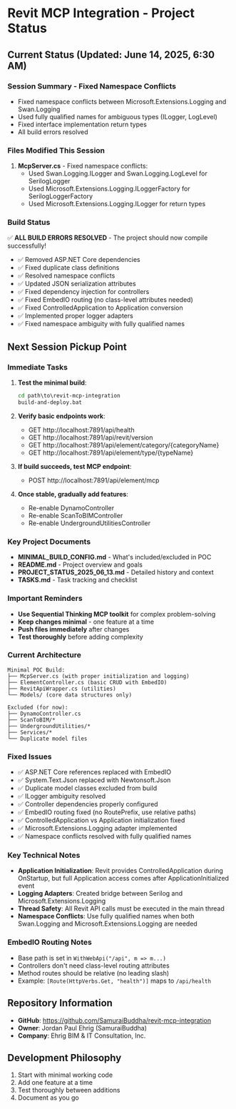 # Revit MCP Integration - Project Status

## Current Status (Updated: June 14, 2025, 6:30 AM)

### Session Summary - Fixed Namespace Conflicts
- Fixed namespace conflicts between Microsoft.Extensions.Logging and Swan.Logging
- Used fully qualified names for ambiguous types (ILogger, LogLevel)
- Fixed interface implementation return types
- All build errors resolved

### Files Modified This Session
1. **McpServer.cs** - Fixed namespace conflicts:
   - Used Swan.Logging.ILogger and Swan.Logging.LogLevel for SerilogLogger
   - Used Microsoft.Extensions.Logging.ILoggerFactory for SerilogLoggerFactory
   - Used Microsoft.Extensions.Logging.ILogger for return types

### Build Status
✅ **ALL BUILD ERRORS RESOLVED** - The project should now compile successfully!
- ✅ Removed ASP.NET Core dependencies
- ✅ Fixed duplicate class definitions
- ✅ Resolved namespace conflicts
- ✅ Updated JSON serialization attributes
- ✅ Fixed dependency injection for controllers
- ✅ Fixed EmbedIO routing (no class-level attributes needed)
- ✅ Fixed ControlledApplication to Application conversion
- ✅ Implemented proper logger adapters
- ✅ Fixed namespace ambiguity with fully qualified names

## Next Session Pickup Point

### Immediate Tasks
1. **Test the minimal build**:
   ```cmd
   cd path\to\revit-mcp-integration
   build-and-deploy.bat
   ```

2. **Verify basic endpoints work**:
   - GET http://localhost:7891/api/health
   - GET http://localhost:7891/api/revit/version
   - GET http://localhost:7891/api/element/category/{categoryName}
   - GET http://localhost:7891/api/element/type/{typeName}

3. **If build succeeds, test MCP endpoint**:
   - POST http://localhost:7891/api/element/mcp

4. **Once stable, gradually add features**:
   - Re-enable DynamoController
   - Re-enable ScanToBIMController
   - Re-enable UndergroundUtilitiesController

### Key Project Documents
- **MINIMAL_BUILD_CONFIG.md** - What's included/excluded in POC
- **README.md** - Project overview and goals
- **PROJECT_STATUS_2025_06_13.md** - Detailed history and context
- **TASKS.md** - Task tracking and checklist

### Important Reminders
- **Use Sequential Thinking MCP toolkit** for complex problem-solving
- **Keep changes minimal** - one feature at a time
- **Push files immediately** after changes
- **Test thoroughly** before adding complexity

### Current Architecture
```
Minimal POC Build:
├── McpServer.cs (with proper initialization and logging)
├── ElementController.cs (basic CRUD with EmbedIO)
├── RevitApiWrapper.cs (utilities)
└── Models/ (core data structures only)

Excluded (for now):
├── DynamoController.cs
├── ScanToBIM/*
├── UndergroundUtilities/*
├── Services/*
└── Duplicate model files
```

### Fixed Issues
- ✅ ASP.NET Core references replaced with EmbedIO
- ✅ System.Text.Json replaced with Newtonsoft.Json
- ✅ Duplicate model classes excluded from build
- ✅ ILogger ambiguity resolved
- ✅ Controller dependencies properly configured
- ✅ EmbedIO routing fixed (no RoutePrefix, use relative paths)
- ✅ ControlledApplication vs Application initialization fixed
- ✅ Microsoft.Extensions.Logging adapter implemented
- ✅ Namespace conflicts resolved with fully qualified names

### Key Technical Notes
- **Application Initialization**: Revit provides ControlledApplication during OnStartup, but full Application access comes after ApplicationInitialized event
- **Logging Adapters**: Created bridge between Serilog and Microsoft.Extensions.Logging
- **Thread Safety**: All Revit API calls must be executed in the main thread
- **Namespace Conflicts**: Use fully qualified names when both Swan.Logging and Microsoft.Extensions.Logging are needed

### EmbedIO Routing Notes
- Base path is set in `WithWebApi("/api", m => m...)`
- Controllers don't need class-level routing attributes
- Method routes should be relative (no leading slash)
- Example: `[Route(HttpVerbs.Get, "health")]` maps to `/api/health`

## Repository Information
- **GitHub**: https://github.com/SamuraiBuddha/revit-mcp-integration
- **Owner**: Jordan Paul Ehrig (SamuraiBuddha)
- **Company**: Ehrig BIM & IT Consultation, Inc.

## Development Philosophy
1. Start with minimal working code
2. Add one feature at a time
3. Test thoroughly between additions
4. Document as you go
